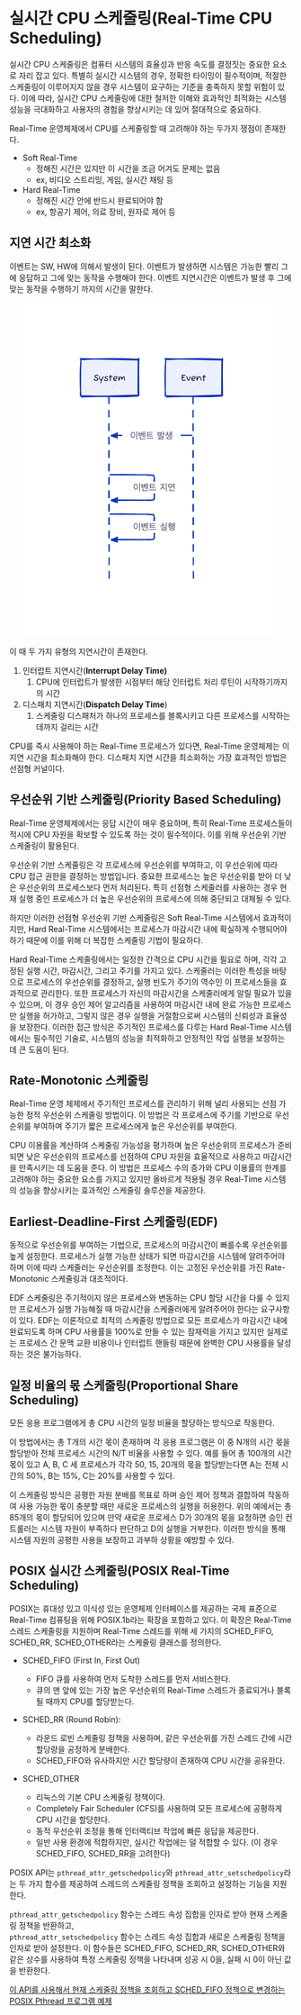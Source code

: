 # 실시간 CPU 스케줄링(Real-Time CPU Scheduling)

실시간 CPU 스케줄링은 컴퓨터 시스템의 효율성과 반응 속도를 결정짓는 중요한 요소로 자리 잡고 있다. 특별히 실시간 시스템의 경우, 정확한 타이밍이 필수적이며, 적절한 스케줄링이 이루어지지 않을 경우 시스템이 요구하는 기준을 충족하지 못할 위험이 있다. 이에 따라, 실시간 CPU 스케줄링에 대한 철저한 이해와 효과적인 최적화는 시스템 성능을 극대화하고 사용자의 경험을 향상시키는 데 있어 절대적으로 중요하다.

Real-Time 운영체제에서 CPU를 스케줄링할 때 고려해야 하는 두가지 쟁점이 존재한다.

- Soft Real-Time
    - 정해진 시간은 있지만 이 시간을 조금 어겨도 문제는 없음
    - ex, 비디오 스트리밍, 게임, 실시간 채팅 등
- Hard Real-Time
    - 정해진 시간 안에 반드시 완료되어야 함
    - ex, 항공기 제어, 의료 장비, 원자로 제어 등

## 지연 시간 최소화

이벤트는 SW, HW에 의해서 발생이 된다. 이벤트가 발생하면 시스템은 가능한 빨리 그에 응답하고 그에 맞는 동작을 수행해야 한다. 이벤트 지연시간은 이벤트가 발생 후 그에 맞는 동작을 수행하기 까지의 시간을 말한다.

<center>
    <img src="img/real-time.png"/>
</center>

이 때 두 가지 유형의 지연시간이 존재한다.

1. 인터럽트 지연시간(**Interrupt Delay Time)**
    1. CPU에 인터럽트가 발생한 시점부터 해당 인터럽트 처리 루틴이 시작하기까지의 시간
2. 디스패치 지연시간(**Dispatch Delay Time**)
    1. 스케줄링 디스패처가 하나의 프로세스를 블록시키고 다른 프로세스를 시작하는 데까지 걸리는 시간

CPU를 즉시 사용해야 하는 Real-Time 프로세스가 있다면, Real-Time 운영체제는 이 지연 시간을 최소화해야 한다. 디스패치 지연 시간을 최소화하는 가장 효과적인 방법은 선점형 커널이다.

## 우선순위 기반 스케줄링(Priority Based Scheduling)

Real-Time 운영체제에서는 응답 시간이 매우 중요하며, 특히 Real-Time 프로세스들이 적시에 CPU 자원을 확보할 수 있도록 하는 것이 필수적이다. 이를 위해 우선순위 기반 스케줄링이 활용된다.

우선순위 기반 스케줄링은 각 프로세스에 우선순위를 부여하고, 이 우선순위에 따라 CPU 접근 권한을 결정하는 방법입니다. 중요한 프로세스는 높은 우선순위를 받아 더 낮은 우선순위의 프로세스보다 먼저 처리된다. 특히 선점형 스케줄러를 사용하는 경우 현재 실행 중인 프로세스가 더 높은 우선순위의 프로세스에 의해 중단되고 대체될 수 있다.

하지만 이러한 선점형 우선순위 기반 스케줄링은 Soft Real-Time 시스템에서 효과적이지만, Hard Real-Time 시스템에서는 프로세스가 마감시간 내에 확실하게 수행되어야 하기 때문에 이를 위해 더 복잡한 스케줄링 기법이 필요하다.

Hard Real-Time 스케줄링에서는 일정한 간격으로 CPU 시간을 필요로 하며, 각각 고정된 실행 시간, 마감시간, 그리고 주기를 가지고 있다. 스케줄러는 이러한 특성을 바탕으로 프로세스의 우선순위를 결정하고, 실행 빈도가 주기의 역수인 이 프로세스들을 효과적으로 관리한다. 
또한 프로세스가 자신의 마감시간을 스케줄러에게 알릴 필요가 있을 수 있으며, 이 경우 승인 제어 알고리즘을 사용하여 마감시간 내에 완료 가능한 프로세스만 실행을 허가하고, 그렇지 않은 경우 실행을 거절함으로써 시스템의 신뢰성과 효율성을 보장한다. 이러한 접근 방식은 주기적인 프로세스를 다루는 Hard Real-Time 시스템에서는 필수적인 기술로, 시스템의 성능을 최적화하고 안정적인 작업 실행을 보장하는 데 큰 도움이 된다.

## Rate-Monotonic 스케줄링

Real-Time 운영 체제에서 주기적인 프로세스를 관리하기 위해 널리 사용되는 선점 가능한 정적 우선순위 스케줄링 방법이다. 이 방법은 각 프로세스에 주기를 기반으로 우선순위를 부여하며 주기가 짧은 프로세스에게 높은 우선순위를 부여한다. 

CPU 이용률을 계산하여 스케줄링 가능성을 평가하며 높은 우선순위의 프로세스가 준비되면 낮은 우선순위의 프로세스를 선점하여 CPU 자원을 효율적으로 사용하고 마감시간을 만족시키는 데 도움을 준다. 이 방법은 프로세스 수의 증가와 CPU 이용률의 한계를 고려해야 하는 중요한 요소를 가지고 있지만 올바르게 적용될 경우 Real-Time 시스템의 성능을 향상시키는 효과적인 스케줄링 솔루션을 제공한다.

## Earliest-Deadline-First 스케줄링(EDF)

동적으로 우선순위를 부여하는 기법으로, 프로세스의 마감시간이 빠를수록 우선순위를 높게 설정한다. 프로세스가 실행 가능한 상태가 되면 마감시간을 시스템에 알려주어야 하며 이에 따라 스케줄러는 우선순위를 조정한다. 이는 고정된 우선순위를 가진 Rate-Monotonic 스케줄링과 대조적이다. 

EDF 스케줄링은 주기적이지 않은 프로세스와 변동하는 CPU 할당 시간을 다룰 수 있지만 프로세스가 실행 가능해질 때 마감시간을 스케줄러에게 알려주어야 한다는 요구사항이 있다. EDF는 이론적으로 최적의 스케줄링 방법으로 모든 프로세스가 마감시간 내에 완료되도록 하며 CPU 사용률을 100%로 만들 수 있는 잠재력을 가지고 있지만 실제로는 프로세스 간 문맥 교환 비용이나 인터럽트 핸들링 때문에 완벽한 CPU 사용률을 달성하는 것은 불가능하다.

## 일정 비율의 몫 스케줄링(Proportional Share Scheduling)

모든 응용 프로그램에게 총 CPU 시간의 일정 비율을 할당하는 방식으로 작동한다. 

이 방법에서는 총 T개의 시간 몫이 존재하며 각 응용 프로그램은 이 중 N개의 시간 몫을 할당받아 전체 프로세스 시간의 N/T 비율을 사용할 수 있다. 예를 들어 총 100개의 시간 몫이 있고 A, B, C 세 프로세스가 각각 50, 15, 20개의 몫을 할당받는다면 A는 전체 시간의 50%, B는 15%, C는 20%를 사용할 수 있다. 

이 스케줄링 방식은 공평한 자원 분배를 목표로 하며 승인 제어 정책과 결합하여 작동하여 사용 가능한 몫이 충분할 때만 새로운 프로세스의 실행을 허용한다. 위의 예에서는 총 85개의 몫이 할당되어 있으며 만약 새로운 프로세스 D가 30개의 몫을 요청하면 승인 컨트롤러는 시스템 자원이 부족하다 판단하고 D의 실행을 거부한다. 이러한 방식을 통해 시스템 자원의 공평한 사용을 보장하고 과부하 상황을 예방할 수 있다.

## POSIX 실시간 스케줄링(POSIX Real-Time Scheduling)

POSIX는 휴대성 있고 이식성 있는 운영체제 인터페이스를 제공하는 국제 표준으로 Real-Time 컴퓨팅을 위해 POSIX.1b라는 확장을 포함하고 있다. 이 확장은 Real-Time 스레드 스케줄링을 지원하며 Real-Time 스레드를 위해 세 가지의 SCHED_FIFO, SCHED_RR, SCHED_OTHER라는 스케줄링 클래스를 정의한다.

- SCHED_FIFO (First In, First Out)
  - FIFO 큐를 사용하여 먼저 도착한 스레드를 먼저 서비스한다.
  - 큐의 맨 앞에 있는 가장 높은 우선순위의 Real-Time 스레드가 종료되거나 블록될 때까지 CPU를 할당받는다.

- SCHED_RR (Round Robin):
  - 라운드 로빈 스케줄링 정책을 사용하며, 같은 우선순위를 가진 스레드 간에 시간 할당량을 공정하게 분배한다.
  - SCHED_FIFO와 유사하지만 시간 할당량이 존재하여 CPU 시간을 공유한다. 

- SCHED_OTHER
  - 리눅스의 기본 CPU 스케줄링 정책이다.
  - Completely Fair Scheduler (CFS)를 사용하여 모든 프로세스에 공평하게 CPU 시간을 할당한다.
  - 동적 우선순위 조정을 통해 인터랙티브 작업에 빠른 응답을 제공한다.
  - 일반 사용 환경에 적합하지만, 실시간 작업에는 덜 적합할 수 있다. (이 경우 SCHED_FIFO, SCHED_RR을 고려한다)

POSIX API는 `pthread_attr_getschedpolicy`와 `pthread_attr_setschedpolicy`라는 두 가지 함수를 제공하여 스레드의 스케줄링 정책을 조회하고 설정하는 기능을 지원한다. 

`pthread_attr_getschedpolicy` 함수는 스레드 속성 집합을 인자로 받아 현재 스케줄링 정책을 반환하고,  
`pthread_attr_setschedpolicy` 함수는 스레드 속성 집합과 새로운 스케줄링 정책을 인자로 받아 설정한다. 이 함수들은 SCHED_FIFO, SCHED_RR, SCHED_OTHER와 같은 상수를 사용하여 특정 스케줄링 정책을 나타내며 성공 시 0을, 실패 시 0이 아닌 값을 반환한다. 


[이 API를 사용해서 현재 스케줄링 정책을 조회하고 SCHED_FIFO 정책으로 변경하는 POSIX Pthread 프로그램 예제](https://gist.github.com/gunkim/54a9a72398d6fef6cec41040128a0521)
